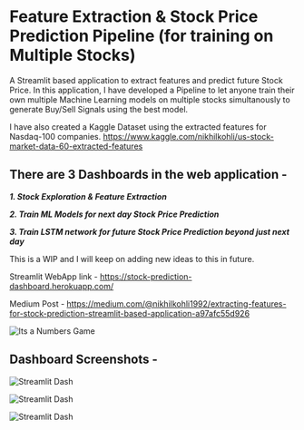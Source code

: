 # Feature Extraction & Stock Price Prediction Pipeline (for training on Multiple Stocks)

A Streamlit based application to extract features and predict future Stock Price. 
In this application, I have developed a Pipeline to let anyone train their own multiple Machine Learning models on multiple stocks simultanously to generate Buy/Sell Signals using the best model. 

I have also created a Kaggle Dataset using the extracted features for Nasdaq-100 companies. 
https://www.kaggle.com/nikhilkohli/us-stock-market-data-60-extracted-features


## There are 3 Dashboards in the web application - 

***1. Stock Exploration & Feature Extraction***

***2. Train ML Models for next day Stock Price Prediction***

***3. Train LSTM network for future Stock Price Prediction beyond just next day***

This is a WIP and I will keep on adding new ideas to this in future.

  Streamlit WebApp link - https://stock-prediction-dashboard.herokuapp.com/

  Medium Post - https://medium.com/@nikhilkohli1992/extracting-features-for-stock-prediction-streamlit-based-application-a97afc55d926


![Its a Numbers Game](https://github.com/Nikhilkohli1/Stock-Prediction-Portfolio-Optimization/blob/master/Streamlit%20Dashboard/Stock.gif)

## Dashboard Screenshots - 

![Streamlit Dash](https://github.com/Nikhilkohli1/Stock-Prediction-Portfolio-Optimization/blob/master/Streamlit%20Dashboard/Streamlit%20features.PNG)

![Streamlit Dash](https://github.com/Nikhilkohli1/Stock-Prediction-Portfolio-Optimization/blob/master/Streamlit%20Dashboard/Streamlit2.PNG)

![Streamlit Dash](https://github.com/Nikhilkohli1/Stock-Prediction-Portfolio-Optimization/blob/master/Streamlit%20Dashboard/Steramlitdash.PNG)


